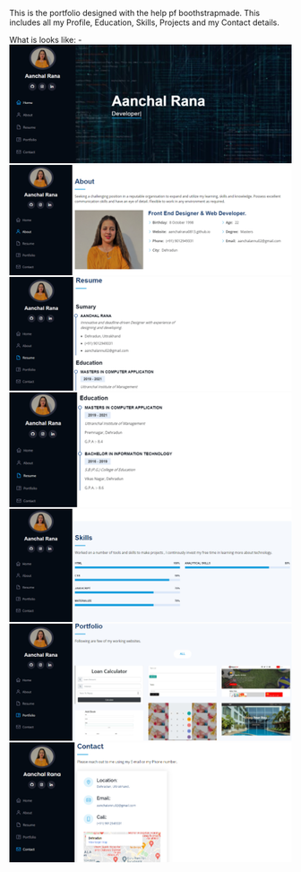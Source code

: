 This is the portfolio designed with the help pf boothstrapmade.
This includes all my Profile, Education, Skills, Projects and my Contact details.


What is looks like: -
![](Screenshots/ss1.png)
![](Screenshots/ss2.png)
![](Screenshots/ss3.png)
![](Screenshots/ss4.png)
![](Screenshots/ss5.png)
![](Screenshots/ss6.png)
![](Screenshots/ss7.png)
